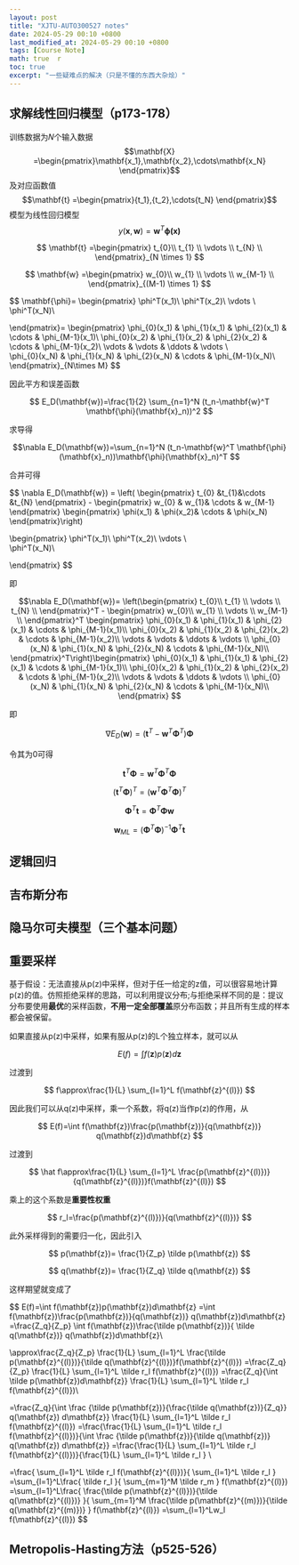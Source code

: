 ```yaml
---
layout: post  
title: "XJTU-AUTO300527 notes"  
date: 2024-05-29 00:10 +0800  
last_modified_at: 2024-05-29 00:10 +0800  
tags: [Course Note]  
math: true  r
toc: true  
excerpt: "一些疑难点的解决（只是不懂的东西大杂烩）"
---
```


## 求解线性回归模型（p173-178）
训练数据为𝑁个输入数据
$$\mathbf{X} =\begin{pmatrix}\mathbf{x_1},\mathbf{x_2},\cdots\mathbf{x_N}
\end{pmatrix}$$
及对应函数值
$$\mathbf{t} =\begin{pmatrix}{t_1},{t_2},\cdots{t_N}
\end{pmatrix}$$
模型为线性回归模型 
$$y(\mathbf{x},\mathbf{w}) =\mathbf{w}^T\mathbf{\phi(x)}$$

$$
  \mathbf{t} =\begin{pmatrix}
  t_{0}\\
  t_{1} \\
  \vdots \\  
  t_{N}  \\
  \end{pmatrix}_{N \times 1}
$$

$$
  \mathbf{w} =\begin{pmatrix}
  w_{0}\\
  w_{1} \\
  \vdots \\  
  w_{M-1}  \\
  \end{pmatrix}_{(M-1) \times 1}
$$


$$
  \mathbf{\phi}=
  \begin{pmatrix}
  \phi^T(x_1)\\
  \phi^T(x_2)\\
  \vdots \\  
  \phi^T(x_N)\\
  
  \end{pmatrix}=
  \begin{pmatrix}
  \phi_{0}(x_1) & \phi_{1}(x_1) & \phi_{2}(x_1) & \cdots & \phi_{M-1}(x_1)\\
  \phi_{0}(x_2) & \phi_{1}(x_2) & \phi_{2}(x_2) & \cdots & \phi_{M-1}(x_2)\\
  \vdots & \vdots & \ddots & \vdots \\  
  \phi_{0}(x_N) & \phi_{1}(x_N) & \phi_{2}(x_N) & \cdots & \phi_{M-1}(x_N)\\
  \end{pmatrix}_{N\times M}
$$

因此平方和误差函数

$$
 E_D(\mathbf{w})=\frac{1}{2}  \sum_{n=1}^N (t_n-\mathbf{w}^T \mathbf{\phi}(\mathbf{x}_n))^2 $$

 求导得

 $$\nabla E_D(\mathbf{w})=\sum_{n=1}^N (t_n-\mathbf{w}^T \mathbf{\phi}(\mathbf{x}_n))\mathbf{\phi}(\mathbf{x}_n)^T 
$$

合并可得

$$
\nabla E_D(\mathbf{w}) = \left(
\begin{pmatrix}
t_{0} &t_{1}&\cdots &t_{N}
\end{pmatrix} - \begin{pmatrix}
w_{0} &  w_{1}& \cdots & w_{M-1}
\end{pmatrix} \begin{pmatrix}
\phi(x_1) &  \phi(x_2)& \cdots & \phi(x_N)
\end{pmatrix}\right)

\begin{pmatrix}
\phi^T(x_1)\\
\phi^T(x_2)\\
\vdots \\  
\phi^T(x_N)\\

\end{pmatrix}
$$

即

$$\nabla E_D(\mathbf{w})= \left(\begin{pmatrix}
t_{0}\\
t_{1} \\
\vdots \\  
t_{N}  \\
\end{pmatrix}^T - \begin{pmatrix}
w_{0}\\
w_{1} \\
\vdots \\  
w_{M-1}  \\
\end{pmatrix}^T \begin{pmatrix}
\phi_{0}(x_1) & \phi_{1}(x_1) & \phi_{2}(x_1) & \cdots & \phi_{M-1}(x_1)\\
\phi_{0}(x_2) & \phi_{1}(x_2) & \phi_{2}(x_2) & \cdots & \phi_{M-1}(x_2)\\
\vdots & \vdots & \ddots & \vdots \\  
\phi_{0}(x_N) & \phi_{1}(x_N) & \phi_{2}(x_N) & \cdots & \phi_{M-1}(x_N)\\
\end{pmatrix}^T\right)\begin{pmatrix}
\phi_{0}(x_1) & \phi_{1}(x_1) & \phi_{2}(x_1) & \cdots & \phi_{M-1}(x_1)\\
\phi_{0}(x_2) & \phi_{1}(x_2) & \phi_{2}(x_2) & \cdots & \phi_{M-1}(x_2)\\
\vdots & \vdots & \ddots & \vdots \\  
\phi_{0}(x_N) & \phi_{1}(x_N) & \phi_{2}(x_N) & \cdots & \phi_{M-1}(x_N)\\
\end{pmatrix}
$$

即

$$
\nabla E_D(\mathbf{w})=(\mathbf{t}^T-\mathbf{w}^T\mathbf{\Phi}^T)\mathbf{\Phi}
$$

令其为0可得

$$
\mathbf{t}^T\mathbf{\Phi}=\mathbf{w}^T\mathbf{\Phi}^T\mathbf{\Phi}
$$

$$
(\mathbf{t}^T\mathbf{\Phi})^T=(\mathbf{w}^T\mathbf{\Phi}^T\mathbf{\Phi})^T
$$

$$
\mathbf{\Phi}^T\mathbf{t}=\mathbf{\Phi}^T\mathbf{\Phi}\mathbf{w}
$$

$$
\mathbf{w}_{ML}=(\mathbf{\Phi}^T\mathbf{\Phi})^{-1}\mathbf{\Phi}^T\mathbf{t}
$$

## 逻辑回归

## 吉布斯分布

## 隐马尔可夫模型（三个基本问题）

## 重要采样

基于假设：无法直接从p(z)中采样，但对于任一给定的z值，可以很容易地计算p(z)的值。仿照拒绝采样的思路，可以利用提议分布;与拒绝采样不同的是：提议分布要使用**最优**的采样函数，**不用一定全部覆盖**原分布函数；并且所有生成的样本都会被保留。

如果直接从p(z)中采样，如果有服从p(z)的L个独立样本，就可以从

$$
E(f)=\int f(\mathbf{z})p(\mathbf{z})d\mathbf{z}
$$

过渡到

$$
f\approx\frac{1}{L}  \sum_{l=1}^L f(\mathbf{z}^{(l)})
$$

因此我们可以从q(z)中采样，乘一个系数，将q(z)当作p(z)的作用，从

$$
E(f)=\int f(\mathbf{z})\frac{p(\mathbf{z})}{q(\mathbf{z})} q(\mathbf{z})d\mathbf{z}
$$

过渡到

$$
\hat f\approx\frac{1}{L}  \sum_{l=1}^L \frac{p(\mathbf{z}^{(l)})}{q(\mathbf{z}^{(l)})}f(\mathbf{z}^{(l)})
$$

乘上的这个系数是**重要性权重**

$$
r_l=\frac{p(\mathbf{z}^{(l)})}{q(\mathbf{z}^{(l)})}
$$

此外采样得到的需要归一化，因此引入

$$
p(\mathbf{z})= \frac{1}{Z_p} \tilde p(\mathbf{z})
$$

$$
q(\mathbf{z})= \frac{1}{Z_q} \tilde q(\mathbf{z})
$$

这样期望就变成了

$$
E(f)=\int f(\mathbf{z})p(\mathbf{z})d\mathbf{z}
=\int f(\mathbf{z})\frac{p(\mathbf{z})}{q(\mathbf{z})} q(\mathbf{z})d\mathbf{z}
=\frac{Z_q}{Z_p} \int f(\mathbf{z})\frac{\tilde p(\mathbf{z})}{ \tilde q(\mathbf{z})}  q(\mathbf{z})d\mathbf{z}\\

\approx\frac{Z_q}{Z_p} \frac{1}{L}  \sum_{l=1}^L \frac{\tilde p(\mathbf{z}^{(l)})}{\tilde q(\mathbf{z}^{(l)})}f(\mathbf{z}^{(l)})
=\frac{Z_q}{Z_p} \frac{1}{L}  \sum_{l=1}^L \tilde r_l f(\mathbf{z}^{(l)})
=\frac{Z_q}{\int \tilde p(\mathbf{z})d\mathbf{z}} \frac{1}{L}  \sum_{l=1}^L \tilde r_l f(\mathbf{z}^{(l)})\\

=\frac{Z_q}{\int \frac {\tilde p(\mathbf{z})}{\frac{\tilde q(\mathbf{z})}{Z_q}} q(\mathbf{z}) d\mathbf{z}} \frac{1}{L}  \sum_{l=1}^L \tilde r_l f(\mathbf{z}^{(l)})
=\frac{\frac{1}{L}  \sum_{l=1}^L \tilde r_l f(\mathbf{z}^{(l)})}{\int \frac {\tilde p(\mathbf{z})}{\tilde q(\mathbf{z})} q(\mathbf{z}) d\mathbf{z}} 
=\frac{\frac{1}{L}  \sum_{l=1}^L \tilde r_l f(\mathbf{z}^{(l)})}{\frac{1}{L}  \sum_{l=1}^L \tilde r_l } \\

=\frac{  \sum_{l=1}^L \tilde r_l f(\mathbf{z}^{(l)})}{  \sum_{l=1}^L \tilde r_l } 
=\sum_{l=1}^L\frac{   \tilde r_l }{  \sum_{m=1}^M \tilde r_m } f(\mathbf{z}^{(l)})
=\sum_{l=1}^L\frac{   \frac{\tilde p(\mathbf{z}^{(l)})}{\tilde q(\mathbf{z}^{(l)})} }{  \sum_{m=1}^M \frac{\tilde p(\mathbf{z}^{(m)})}{\tilde q(\mathbf{z}^{(m)})} } f(\mathbf{z}^{(l)})
=\sum_{l=1}^Lw_l f(\mathbf{z}^{(l)})
$$

## Metropolis-Hasting方法（p525-526）

